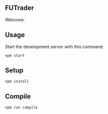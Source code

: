 FUTrader
---
 
Welcome.
 

Usage
---

Start the development server with this command:

```
npm start
```
 
 
Setup
---
 
```
npm install
```


Compile
---

```
npm run compile
```

